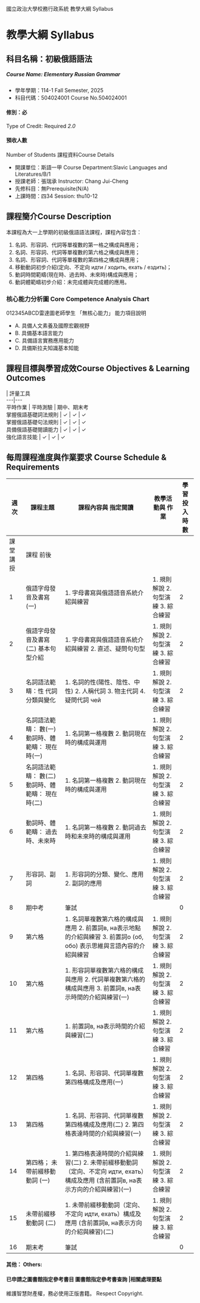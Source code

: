 國立政治大學校務行政系統 教學大綱 Syllabus
# 教學大綱 Syllabus
##  科目名稱：初級俄語語法
#####  Course Name: Elementary Russian Grammar
  * 學年學期：114-1 Fall Semester, 2025 
  * 科目代碼：504024001 Course No.504024001
#### 修別：必
Type of Credit: Required 
_2.0_
#### 預收人數
Number of Students
課程資料Course Details
  * 開課單位：斯語一甲 Course Department:Slavic Languages and Literatures/B/1 
  * 授課老師：張瑞承 Instructor: Chang Jui-Cheng 
  * 先修科目：無Prerequisite(N/A)
  * 上課時間：四34 Session: thu10-12
##  課程簡介Course Description
本課程為大一上學期的初級俄語語法課程，課程內容包含：
1. 名詞、形容詞、代詞等單複數的第一格之構成與應用；
2. 名詞、形容詞、代詞等單複數的第六格之構成與應用；
3. 名詞、形容詞、代詞等單複數的第四格之構成與應用；
4. 移動動詞初步介紹(定向、不定向 идти / ходить, ехать / ездить)；
5. 動詞時間範疇(現在時、過去時、未來時)構成與應用；
6. 動詞體範疇初步介紹：未完成體與完成體的應用。
###  核心能力分析圖 Core Competence Analysis Chart
012345ABCD雷達圖老師學生
「無核心能力」 
能力項目說明
  * A. 具備人文素養及國際宏觀視野
  * B. 具備基本語言能力
  * C. 具備語言實務應用能力
  * D. 具備斯拉夫知識基本知能
##  課程目標與學習成效Course Objectives & Learning Outcomes 
|  評量工具  
---|---  
平時作業 |  平時測驗 |  期中、期末考  
掌握俄語基礎詞法規則 |  ✓ |  ✓ |  ✓  
掌握俄語基礎句法規則 |  ✓ |  ✓ |  ✓  
具備俄語基礎閱讀能力 |  ✓ |  ✓ |  ✓  
強化語言技能 |  ✓ |  ✓ |  ✓  
##  每周課程進度與作業要求 Course Schedule & Requirements
週次 |  課程主題 |  課程內容與 指定閱讀 |  教學活動與 作業 |  學習投入 時數  
---|---|---|---|---  
課堂 講授 |  課程 前後  
1 |  俄語字母發音及書寫(一) |  1. 字母書寫與俄語語音系統介紹與練習 |  1. 規則解說 2. 句型演練 3. 綜合練習 |  2 |  4  
2 |  俄語字母發音及書寫 (二) 基本句型介紹 |  1. 字母書寫與俄語語音系統介紹與練習 2. 直述、疑問句句型 |  1. 規則解說 2. 句型演練 3. 綜合練習 |  2 |  4  
3 |  名詞語法範疇：性 代詞分類與變化 |  1. 名詞的性(陽性、陰性、中性) 2. 人稱代詞 3. 物主代詞 4. 疑問代詞 чей |  1. 規則解說 2. 句型演練 3. 綜合練習 |  2 |  4  
4 |  名詞語法範疇： 數(一) 動詞時、體範疇： 現在時(一) |  1. 名詞第一格複數 2. 動詞現在時的構成與運用 |  1. 規則解說 2. 句型演練 3. 綜合練習 |  2 |  4  
5 |  名詞語法範疇： 數(二) 動詞時、體範疇： 現在時(二) |  1. 名詞第一格複數 2. 動詞現在時的構成與運用 |  1. 規則解說 2. 句型演練 3. 綜合練習 |  2 |  4  
6 |  動詞時、體範疇： 過去時、未來時 |  1. 名詞第一格複數 2. 動詞過去時和未來時的構成與運用 |  1. 規則解說 2. 句型演練 3. 綜合練習 |  2 |  4  
7 |  形容詞、副詞 |  1. 形容詞的分類、變化、應用 2. 副詞的應用 |  1. 規則解說 2. 句型演練 3. 綜合練習 |  2 |  4  
8 |  期中考 |  筆試 |  |  0 |  0  
9 |  第六格 |  1. 名詞單複數第六格的構成與應用 2. 前置詞в, на表示地點的介紹與練習 3. 前置詞o (об, обо) 表示思維與言語內容的介紹與練習 |  1. 規則解說 2. 句型演練 3. 綜合練習 |  2 |  4  
10 |  第六格 |  1. 形容詞單複數第六格的構成與應用 2. 代詞單複數第六格的構成與應用 3. 前置詞в, на表示時間的介紹與練習(一) |  1. 規則解說 2. 句型演練 3. 綜合練習 |  2 |  4  
11 |  第六格 |  1. 前置詞в, на表示時間的介紹與練習(二) |  1. 規則解說 2. 句型演練 3. 綜合練習 |  2 |  4  
12 |  第四格 |  1. 名詞、形容詞、代詞單複數第四格構成及應用(一) |  1. 規則解說 2. 句型演練 3. 綜合練習 |  2 |  4  
13 |  第四格 |  1. 名詞、形容詞、代詞單複數第四格構成及應用(二) 2. 第四格表達時間的介紹與練習(一) |  1. 規則解說 2. 句型演練 3. 綜合練習 |  2 |  4  
14 |  第四格； 未帶前綴移動動詞 (一) |  1. 第四格表達時間的介紹與練習(二) 2. 未帶前綴移動動詞（定向、不定向 идти, ехать）構成及應用 (含前置詞в, на表示方向的介紹與練習)(一) |  1. 規則解說 2. 句型演練 3. 綜合練習 |  2 |  4  
15 |  未帶前綴移動動詞 (二) |  1. 未帶前綴移動動詞（定向、不定向 идти, ехать）構成及應用 (含前置詞в, на表示方向的介紹與練習)(二) |  1. 規則解說 2. 句型演練 3. 綜合練習 |  2 |  4  
16 |  期末考 |  筆試 |  |  0 |  0  
####  其他： Others:
####  已申請之圖書館指定參考書目  圖書館指定參考書查詢 |相關處理要點
維護智慧財產權，務必使用正版書籍。 Respect Copyright.